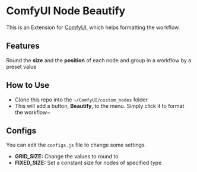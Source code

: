 ﻿# ComfyUI Node Beautify
This is an Extension for [ComfyUI](https://github.com/comfyanonymous/ComfyUI), which helps formatting the workflow.

## Features
Round the **size** and the **position** of each node and group in a workflow by a preset value

## How to Use
- Clone this repo into the `~/ComfyUI/custom_nodes` folder
- This will add a button, **Beautify**, to the menu. Simply click it to format the workflow~

## Configs
You can edit the `configs.js` file to change some settings.
- **GRID_SIZE:** Change the values to round to
- **FIXED_SIZE:** Set a constant size for nodes of specified type
